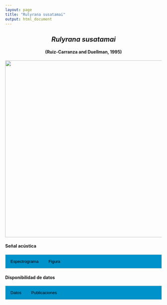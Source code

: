 ```yaml
---
layout: page
title: "Rulyrana susatamai"
output: html_document
---
```


<style>
/* Simplified CSS for tabs */
.tab {
  overflow: hidden;
  border: 1px solid #ccc;
  background-color: #0092ca;
}
.tab button {
  background-color: inherit;
  float: left;
  border: none;
  cursor: pointer;
  padding: 14px 16px;
  transition: background-color 0.3s;
}
.tab button:hover {
  background-color: #ddd;
}
.tab button.active {
  background-color: #ccc;
}
.tabcontent {
  display: none;
  padding: 6px 12px;
  border: 1px solid #ccc;
  border-top: none;
}
.audio-container {
  margin-bottom: 10px;
}
body h1 {
  display: none;
}
</style>

<script>
function openTab(evt, tabName) {
  document.querySelectorAll('.tabcontent').forEach(tab => tab.style.display = "none");
  document.querySelectorAll('.tablinks').forEach(link => link.classList.remove('active'));
  document.getElementById(tabName).style.display = "block";
  evt.currentTarget.classList.add('active');
}
</script>

<!-- Species presentation -->
<div style="text-align: center;">
  <h2><i>Rulyrana susatamai</i></h2>
  <h4>(Ruiz-Carranza and Duellman, 1995)</h4>
  <img src="{{ site.baseurl }}/images/especie_Rulyrana_susatamai.png" style="width:15cm;">
</div>

#### Señal acústica

<!-- Tabs section -->
<div class="tab">
  <button class="tablinks" onclick="openTab(event, 'Espectro')">Espectrograma</button>
  <button class="tablinks" onclick="openTab(event, 'fig')">Figura</button>
</div>

<!-- Seccion Espectrograma -->
<div id="Espectro" class="tabcontent" style="text-align: center;">
  <video width="100%" height="auto" controls>
    <source src="{{ site.baseurl }}/Espectrograms/dyna_Rulyrana_susatamai.mp4" type="video/mp4">
    Tu navegador no soporta el elemento de video.
  </video>
</div>

<!-- Seccion Figura -->
<div id="fig" class="tabcontent" style="text-align: center;">
  <img src="{{ site.baseurl }}/images/spec_Rulyrana_susatamai.png" style="width:15cm;">
</div>

#### Disponibilidad de datos

<!-- Tabs section -->
<div class="tab">
  <button class="tablinks" onclick="openTab(event, 'dat')">Datos</button>
  <button class="tablinks" onclick="openTab(event, 'pubs')">Publicaciones</button>
</div>

<!-- Seccion Datos -->
<div id="dat" class="tabcontent">
  <p><strong>Disponibles en CSA-IAVH</strong></p>
  <p><a href="http://colecciones.humboldt.org.co/rec/sonidos/IAvH-CSA-34245/IAvH-CSA-34245.wav">IAVH-CSA-34245</a></p>
  <p><a href="http://colecciones.humboldt.org.co/rec/sonidos/IAvH-CSA-34246/IAvH-CSA-34246.wav">IAVH-CSA-34246</a></p>
  <p><a href="http://colecciones.humboldt.org.co/rec/sonidos/IAvH-CSA-34247/IAvH-CSA-34247.wav">IAVH-CSA-34247</a></p>
</div>

<!-- Seccion Publicaciones -->
<div id="pubs" class="tabcontent">

  <p><strong>Galindo, C.A., Viuche-Lozano, A. and Bernal, M.H.</strong> 2020. The advertisement call of the Colombian endemic glassfrog <i>Rulyrana susatamai</i> (Anura: Centrolenidae). <i>Zootaxa</i>, 4852 (5), 586–589. <a href="https://doi.org/10.11646/zootaxa.4852.5.8" target="_blank">https://doi.org/10.11646/zootaxa.4852.5.8</a></p> 
  
  <p><strong>Mendoza-Henao, A. M., Duarte-Marin, S., and Rada, M.</strong> 2021. Advertisement calls of six glassfrog species in the Colombian Andes, and comments on priorities for future research and conservation. <i>Amphibian and Reptile Conservation</i> 15: 156-171.<a href="https://archive.org/details/biostor-286491" target="_blank">https://archive.org/details/biostor-286491</a></p>

</div>
